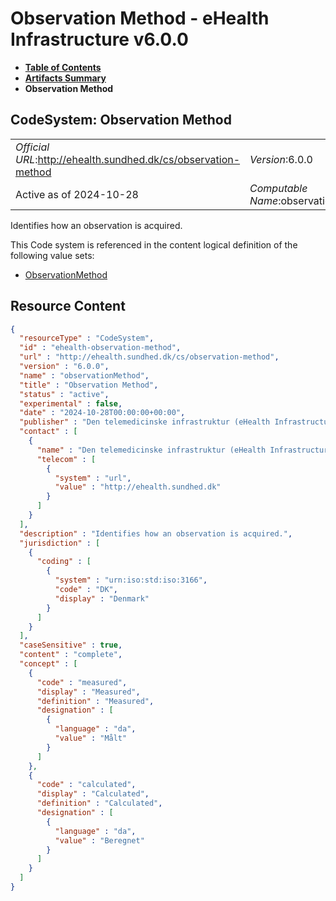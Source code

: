 # Observation Method - eHealth Infrastructure v6.0.0

* [**Table of Contents**](toc.md)
* [**Artifacts Summary**](artifacts.md)
* **Observation Method**

## CodeSystem: Observation Method 

| | |
| :--- | :--- |
| *Official URL*:http://ehealth.sundhed.dk/cs/observation-method | *Version*:6.0.0 |
| Active as of 2024-10-28 | *Computable Name*:observationMethod |

 
Identifies how an observation is acquired. 

 This Code system is referenced in the content logical definition of the following value sets: 

* [ObservationMethod](ValueSet-ehealth-observation-method.md)



## Resource Content

```json
{
  "resourceType" : "CodeSystem",
  "id" : "ehealth-observation-method",
  "url" : "http://ehealth.sundhed.dk/cs/observation-method",
  "version" : "6.0.0",
  "name" : "observationMethod",
  "title" : "Observation Method",
  "status" : "active",
  "experimental" : false,
  "date" : "2024-10-28T00:00:00+00:00",
  "publisher" : "Den telemedicinske infrastruktur (eHealth Infrastructure)",
  "contact" : [
    {
      "name" : "Den telemedicinske infrastruktur (eHealth Infrastructure)",
      "telecom" : [
        {
          "system" : "url",
          "value" : "http://ehealth.sundhed.dk"
        }
      ]
    }
  ],
  "description" : "Identifies how an observation is acquired.",
  "jurisdiction" : [
    {
      "coding" : [
        {
          "system" : "urn:iso:std:iso:3166",
          "code" : "DK",
          "display" : "Denmark"
        }
      ]
    }
  ],
  "caseSensitive" : true,
  "content" : "complete",
  "concept" : [
    {
      "code" : "measured",
      "display" : "Measured",
      "definition" : "Measured",
      "designation" : [
        {
          "language" : "da",
          "value" : "Målt"
        }
      ]
    },
    {
      "code" : "calculated",
      "display" : "Calculated",
      "definition" : "Calculated",
      "designation" : [
        {
          "language" : "da",
          "value" : "Beregnet"
        }
      ]
    }
  ]
}

```
